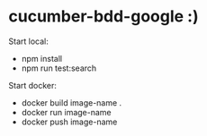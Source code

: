 # cucumber-bdd-google :)   

Start local: 
- npm install
- npm run test:search

Start docker:
- docker build image-name .
- docker run image-name
- docker push image-name
